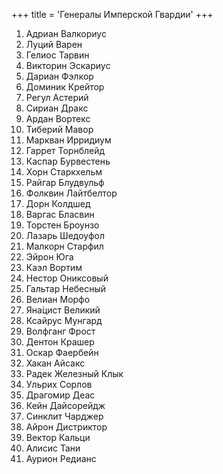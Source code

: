 +++
title = 'Генералы Имперской Гвардии'
+++

1. Адриан Валкориус
2. Луций Варен
3. Гелиос Тарвин
4. Викторин Эскариус
5. Дариан Фэлкор
6. Доминик Крейтор
7. Регул Астерий
8. Сириан Дракс
9. Ардан Вортекс
10. Тиберий Мавор
11. Маркван Ирридиум
12. Гаррет Торнблейд
13. Каспар Бурвестень
14. Хорн Старкхельм
15. Райгар Блудвульф
16. Фолквин Лайтбелтор
17. Дорн Колдшед
18. Варгас Бласвин
19. Торстен Броунзо
20. Лазарь Шедоуфол
21. Малкорн Старфил
22. Эйрон Юга
23. Каэл Вортим
24. Нестор Ониксовый
25. Гальтар Небесный
26. Велиан Морфо
27. Яна́цист Великий
28. Ксайрус Мунгард
29. Волфганг Фрост
30. Дентон Крашер
31. Оскар Фаербейн
32. Хакан Айсакс
33. Радек Железный Клык
34. Ульрих Сорлов
35. Драгомир Деас
36. Кейн Дайсорейдж
37. Синклит Чарджер
38. Айрон Дистриктор
39. Вектор Кальци
40. Алисис Тани
41. Аурион Редианс
